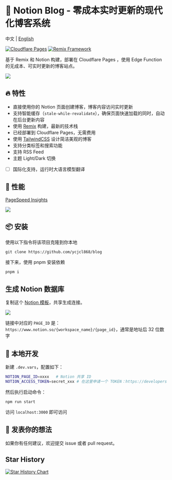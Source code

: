 # 📝 Notion Blog - 零成本实时更新的现代化博客系统

中文 | [English](./README.md)

[![Cloudflare Pages](https://img.shields.io/badge/Deployed_on-Cloudflare_Pages-F38020?logo=cloudflare)](https://developers.cloudflare.com/pages/)
[![Remix Framework](https://img.shields.io/badge/Built_with-Remix-1E1F21?logo=remix)](https://remix.run/)

基于 Remix 和 Notion 构建，部署在 Cloudflare Pages ，使用 Edge Function 的无成本、可实时更新的博客站点。

![](https://user-images.githubusercontent.com/13595509/221388253-a719a869-c4b9-4387-a513-101caa35df27.png)

## 🔥 特性

- 直接使用你的 Notion 页面创建博客，博客内容访问实时更新
- 支持智能缓存（`stale-while-revalidate`），确保页面快速加载的同时，自动在后台更新内容
- 使用 [Remix](https://remix.run/) 构建，最新的技术栈
- 已经部署到 Cloudflare Pages，无需费用
- 使用 [TailwindCSS](https://tailwindcss.com/) 设计简洁美观的博客
- 支持分类标签和搜索功能
- 支持 RSS Feed
- 主题 Light/Dark 切换
- [ ] 国际化支持，运行时大语言模型翻译

## 🚀 性能

[PageSpeed Insights](https://pagespeed.web.dev/analysis/https-www-rustc-cloud/1zuls2fmg9?hl=zh-cn&form_factor=desktop)

![](https://github.com/user-attachments/assets/b505fdf9-1cfa-410d-8f6f-98872263e75b)


## 📦 安装

使用以下指令将该项目克隆到你本地

```
git clone https://github.com/ycjcl868/blog
```

接下来，使用 pnpm 安装依赖

```
pnpm i
```

## 生成 Notion 数据库

复制这个 [Notion 模板](https://ycjcl868.notion.site/b7e25fb9b29a48269e92e36f65a3ffbb)，共享生成连接。

![](https://github.com/user-attachments/assets/cb894cb4-4e1b-4f1e-adb4-d35ce67e5df4)

链接中对应的 `PAGE_ID` 是：`https://www.notion.so/{workspace_name}/{page_id}`，通常是地址后 32 位数字

## 🔨 本地开发

新建 `.dev.vars`，配置如下：

```bash
NOTION_PAGE_ID=xxxx   # Notion 共享 ID
NOTION_ACCESS_TOKEN=secret_xxx # 在这里申请一个 TOKEN：https://developers.notion.com/docs/create-a-notion-integration
```

然后执行启动命令：

```
npm run start
```

访问 `localhost:3000` 即可访问

## 📝 发表你的想法

如果你有任何建议，欢迎提交 issue 或者 pull request。

## Star History

[![Star History Chart](https://api.star-history.com/svg?repos=ycjcl868/blog&type=Date)](https://star-history.com/#ycjcl868/blog&Date)
